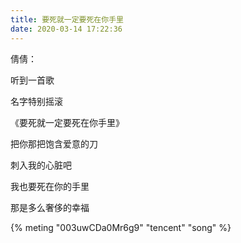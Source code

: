 ```yaml
---
title: 要死就一定要死在你手里
date: 2020-03-14 17:22:36
---
```


倩倩：

听到一首歌

名字特别摇滚

《要死就一定要死在你手里》

把你那把饱含爱意的刀

刺入我的心脏吧

我也要死在你的手里

那是多么奢侈的幸福

{% meting "003uwCDa0Mr6g9" "tencent" "song" %}